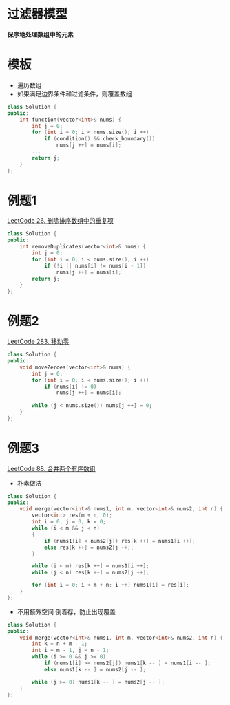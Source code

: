 # 过滤器模型
  **保序地处理数组中的元素**

# 模板
- 遍历数组
- 如果满足边界条件和过滤条件，则覆盖数组
```cpp
class Solution {
public:
    int function(vector<int>& nums) {
        int j = 0;
        for (int i = 0; i < nums.size(); i ++)
            if (condition() && check_boundary())
                nums[j ++] = nums[i];
        ...
        return j;
    }
};
```
  
# 例题1
[LeetCode 26. 删除排序数组中的重复项](https://leetcode.cn/problems/remove-duplicates-from-sorted-array/)

```cpp
class Solution {
public:
    int removeDuplicates(vector<int>& nums) {
        int j = 0;
        for (int i = 0; i < nums.size(); i ++)
            if (!i || nums[i] != nums[i - 1])
                nums[j ++] = nums[i];
        return j;
    }
};
```
# 例题2
[LeetCode 283. 移动零](https://leetcode.cn/problems/move-zeroes/)
```cpp
class Solution {
public:
    void moveZeroes(vector<int>& nums) {
        int j = 0;
        for (int i = 0; i < nums.size(); i ++)
            if (nums[i] != 0)
                nums[j ++] = nums[i];
            
        while (j < nums.size()) nums[j ++] = 0;
    }
};
```
# 例题3
[LeetCode 88. 合并两个有序数组](https://leetcode.cn/problems/merge-sorted-array/)
- 朴素做法
```cpp
class Solution {
public:
    void merge(vector<int>& nums1, int m, vector<int>& nums2, int n) {
        vector<int> res(m + n, 0);
        int i = 0, j = 0, k = 0;
        while (i < m && j < n)
        {
            if (nums1[i] < nums2[j]) res[k ++] = nums1[i ++];
            else res[k ++] = nums2[j ++];
        }

        while (i < m) res[k ++] = nums1[i ++];
        while (j < n) res[k ++] = nums2[j ++];

        for (int i = 0; i < m + n; i ++) nums1[i] = res[i];
    }
};
```

- 不用额外空间
  倒着存，防止出现覆盖
```cpp
class Solution {
public:
    void merge(vector<int>& nums1, int m, vector<int>& nums2, int n) {
        int k = n + m - 1;
        int i = m - 1, j = n - 1;
        while (i >= 0 && j >= 0)
            if (nums1[i] >= nums2[j]) nums1[k -- ] = nums1[i -- ];
            else nums1[k -- ] = nums2[j -- ];

        while (j >= 0) nums1[k -- ] = nums2[j -- ];
    }
};
```
